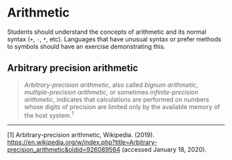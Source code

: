 # Arithmetic

Students should understand the concepts of arithmetic and its normal syntax (`+`, `-`, `*`, etc). Languages that have unusual syntax or prefer methods to symbols should have an exercise demonstrating this.

## Arbitrary precision arithmetic

> _Arbitrary-precision arithmetic_, also called _bignum arithmetic_, _multiple-precision arithmetic_, or sometimes _infinite-precision arithmetic_, indicates that calculations are performed on numbers whose digits of precision are limited only by the available memory of the host system.<sup>1</sup>

---

[1] Arbitrary-precision arithmetic, Wikipedia. (2019). https://en.wikipedia.org/w/index.php?title=Arbitrary-precision_arithmetic&oldid=926089564 (accessed January 18, 2020).
